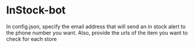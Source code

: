 # InStock-bot

In config.json, specify the email address that will send an in stock alert to the phone number you want.
  Also, provide the urls of the item you want to check for each store
